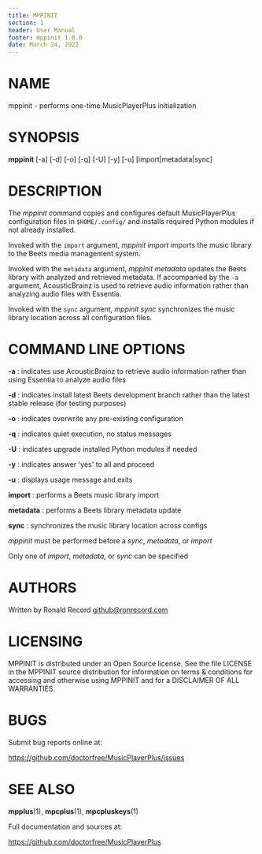 ```yaml
---
title: MPPINIT
section: 1
header: User Manual
footer: mppinit 1.0.0
date: March 24, 2022
---
```

# NAME
mppinit - performs one-time MusicPlayerPlus initialization

# SYNOPSIS
**mppinit** [-a] [-d] [-o] [-q] [-U] [-y] [-u] [import|metadata|sync]

# DESCRIPTION
The *mppinit* command copies and configures default MusicPlayerPlus
configuration files in `$HOME/.config/` and installs required Python
modules if not already installed.

Invoked with the `import` argument, *mppinit import* imports the music
library to the Beets media management system.

Invoked with the `metadata` argument, *mppinit metadata* updates the Beets
library with analyzed and retrieved metadata. If accompanied by the `-a`
argument, AcousticBrainz is used to retrieve audio information rather than
analyzing audio files with Essentia.

Invoked with the `sync` argument, *mppinit sync* synchronizes the music
library location across all configuration files.

# COMMAND LINE OPTIONS

**-a**
: indicates use AcousticBrainz to retrieve audio information rather than using Essentia to analyze audio files

**-d**
: indicates install latest Beets development branch rather than the latest stable release (for testing purposes)

**-o**
: indicates overwrite any pre-existing configuration

**-q**
: indicates quiet execution, no status messages

**-U**
: indicates upgrade installed Python modules if needed

**-y**
: indicates answer 'yes' to all and proceed

**-u**
: displays usage message and exits

**import**
: performs a Beets music library import

**metadata**
: performs a Beets library metadata update

**sync**
: synchronizes the music library location across configs

*mppinit* must be performed before a *sync*, *metadata*, or *import*

Only one of *import*, *metadata*, or *sync* can be specified

# AUTHORS
Written by Ronald Record github@ronrecord.com

# LICENSING
MPPINIT is distributed under an Open Source license.
See the file LICENSE in the MPPINIT source distribution
for information on terms &amp; conditions for accessing and
otherwise using MPPINIT and for a DISCLAIMER OF ALL WARRANTIES.

# BUGS
Submit bug reports online at:

https://github.com/doctorfree/MusicPlayerPlus/issues

# SEE ALSO
**mpplus**(1), **mpcplus**(1), **mpcpluskeys**(1)

Full documentation and sources at:

https://github.com/doctorfree/MusicPlayerPlus

